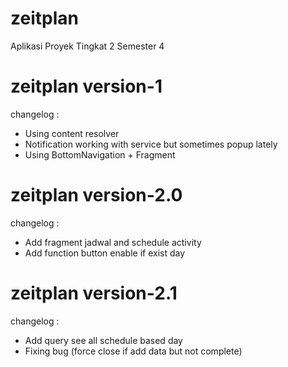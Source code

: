 # zeitplan
Aplikasi Proyek Tingkat 2 Semester 4

# zeitplan version-1
changelog :
- Using content resolver
- Notification working with service but sometimes popup lately
- Using BottomNavigation + Fragment

# zeitplan version-2.0
changelog :
- Add fragment jadwal and schedule activity
- Add function button enable if exist day

# zeitplan version-2.1
changelog : 
- Add query see all schedule based day
- Fixing bug (force close if add data but not complete)
